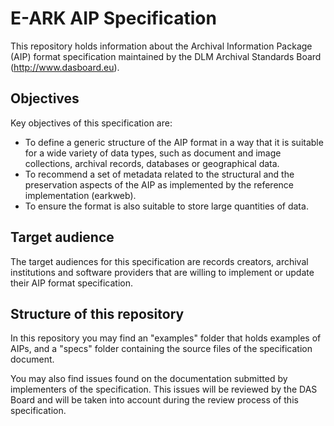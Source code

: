 # E-ARK AIP Specification

This repository holds information about the Archival Information Package (AIP)  format specification maintained by the DLM Archival Standards Board (http://www.dasboard.eu).

## Objectives

Key objectives of this specification are:

- 	To define a generic structure of the AIP format in a way that it is suitable for a wide variety of data types, such as document and image collections, archival records, databases or geographical data.
-	To recommend a set of metadata related to the structural and the preservation aspects of the AIP as implemented by the reference implementation (earkweb).
-	To ensure the format is also suitable to store large quantities of data.

## Target audience

The target audiences for this specification are  records creators, archival institutions and software providers that are willing to implement or update their AIP format specification.

## Structure of this repository

In this repository you may find an "examples" folder that holds examples of AIPs, and a "specs" folder containing the source files of the specification document.

You may also find issues found on the documentation submitted by implementers  of the specification. This issues will be reviewed by the DAS Board and will be taken into account during the review process of this specification.
